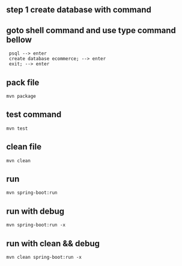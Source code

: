 ## step 1 create database with command 
goto shell command and use type command bellow
---
`` psql --> enter`` <br>
`` create database ecommerce; --> enter``<br>
`` exit; --> enter``


## pack file
``mvn package``

## test command
``mvn test``

## clean file
``mvn clean``

## run
``mvn spring-boot:run``
## run with debug
``mvn spring-boot:run -x``
## run with clean && debug
``mvn clean spring-boot:run -x``


